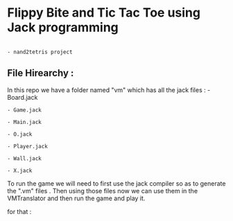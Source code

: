 # Flippy Bite and Tic Tac Toe using Jack programming 

                                                                             - nand2tetris project

## File Hirearchy :
In this repo we have a folder named "vm" which has all the jack files :
    - Board.jack

    - Game.jack

    - Main.jack

    - O.jack

    - Player.jack

    - Wall.jack
    
    - X.jack

To run the game we will need to first use the jack compiler so as to generate the ".vm" files . Then using those files
now we can use them in the VMTranslator and then run the game and play it.

for that :

